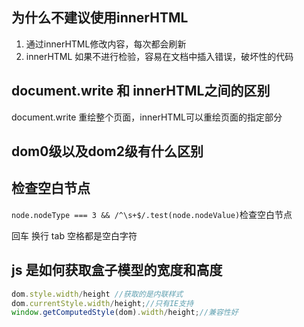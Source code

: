 ## 为什么不建议使用innerHTML
1. 通过innerHTML修改内容，每次都会刷新
2. innerHTML 如果不进行检验，容易在文档中插入错误，破坏性的代码

## document.write 和 innerHTML之间的区别
document.write 重绘整个页面，innerHTML可以重绘页面的指定部分


## dom0级以及dom2级有什么区别

## 检查空白节点
`node.nodeType === 3 && /^\s+$/.test(node.nodeValue)`检查空白节点
 
 回车 换行 tab 空格都是空白字符


## js 是如何获取盒子模型的宽度和高度
```js
dom.style.width/height //获取的是内联样式
dom.currentStyle.width/height;//只有IE支持
window.getComputedStyle(dom).width/height;//兼容性好
```